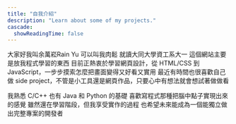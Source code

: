 ```yaml
---
title: "自我介紹"
description: "Learn about some of my projects."
cascade:
  showReadingTime: false
---
```

大家好我叫余萬崧Rain Yu 可以叫我肉鬆 就讀大同大學資工系大一 這個網站主要是放我程式學習的東西 目前正熱衷於學習網頁設計，從 HTML/CSS 到 JavaScript，一步步摸索怎麼把畫面變得又好看又實用 最近有時間也很喜歡自己做 side project，不管是小工具還是網頁作品，只要心中有想法就會想試著做做看

我熟悉 C/C++ 也有 Java 和 Python 的基礎 喜歡寫程式那種把腦中點子實現出來的感覺 
雖然還在學習階段，但我享受實作的過程 也希望未來能成為一個能獨立做出完整專案的開發者